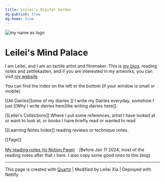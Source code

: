 ```yaml
---
title: Leilei's Digital Garden
dg-publish: true
dg-home: true
---
```



![my name as logo](https://media.discordapp.net/attachments/1069671537440985140/1069671570378862622/Untitled_Artwork.gif?ex=659c31c7&is=6589bcc7&hm=6a7176ed5706b3a783d6cf84277f389eff838ab68a8a86a69eae298b28f2e27b&=&width=710&height=480)

# Leilei's Mind Palace

I am Leilei, and I am an tactile artist and filmmaker. This is [my blog](https://www.leileixia.online), reading notes and zettlekasten, and if you are interested in my artworks, you can visit [my website](https://www.leileixia.com)

You can find the index on the left or the bottom (if your window is small or mobile)

[[All Dairies|Some of my diaries ]] I write my Dairies everyday, somehow I just [[Why I write dairies here|like writing dairies here]]. 

[[Leilei's Collections]] Where I put some references, artist I have looked at or want to look at, or books I have briefly read or wanted to read

[[Learning Notes Index]] reading reviews or technique notes. 

[[Tags]]

[My reading notes (to Notion Page)](https://leileixia.notion.site/9894276f85b544139940a94237d31b7b?v=ad681b862b034f96b026a93204b1d508&pvs=4) （Before Jan 11 2024, most of the reading notes after that r here. I also copy some good ones to this blog)

---
This page is created with [Quartz](https://quartz.jzhao.xyz)    |  Modified by Leilei Xia  |  Deployed with Netlify